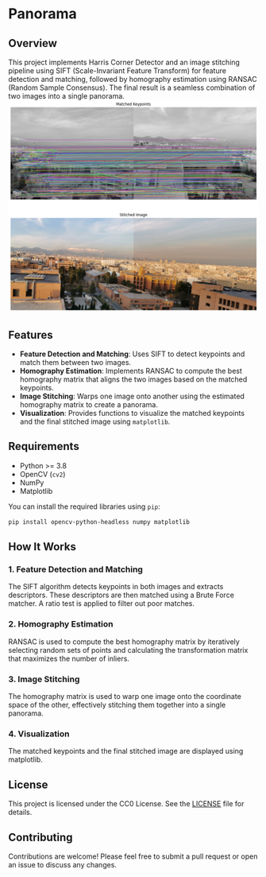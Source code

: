 # Panorama
## Overview
This project implements Harris Corner Detector and an image stitching pipeline using SIFT (Scale-Invariant Feature Transform) for feature detection and matching, followed by homography estimation using RANSAC (Random Sample Consensus). The final result is a seamless combination of two images into a single panorama.
![Demo Image](./imgs/Demo.jpg)

## Features
- **Feature Detection and Matching**: Uses SIFT to detect keypoints and match them between two images.
- **Homography Estimation**: Implements RANSAC to compute the best homography matrix that aligns the two images based on the matched keypoints.
- **Image Stitching**: Warps one image onto another using the estimated homography matrix to create a panorama.
- **Visualization**: Provides functions to visualize the matched keypoints and the final stitched image using `matplotlib`.

## Requirements

- Python >= 3.8
- OpenCV (`cv2`)
- NumPy
- Matplotlib

You can install the required libraries using `pip`:

```bash
pip install opencv-python-headless numpy matplotlib
```

## How It Works
### 1. Feature Detection and Matching
The SIFT algorithm detects keypoints in both images and extracts descriptors. These descriptors are then matched using a Brute Force matcher. A ratio test is applied to filter out poor matches.

### 2. Homography Estimation
RANSAC is used to compute the best homography matrix by iteratively selecting random sets of points and calculating the transformation matrix that maximizes the number of inliers.

### 3. Image Stitching
The homography matrix is used to warp one image onto the coordinate space of the other, effectively stitching them together into a single panorama.

### 4. Visualization
The matched keypoints and the final stitched image are displayed using matplotlib.

## License
This project is licensed under the CC0 License. See the [LICENSE](./LICENSE) file for details.

## Contributing
Contributions are welcome! Please feel free to submit a pull request or open an issue to discuss any changes.

